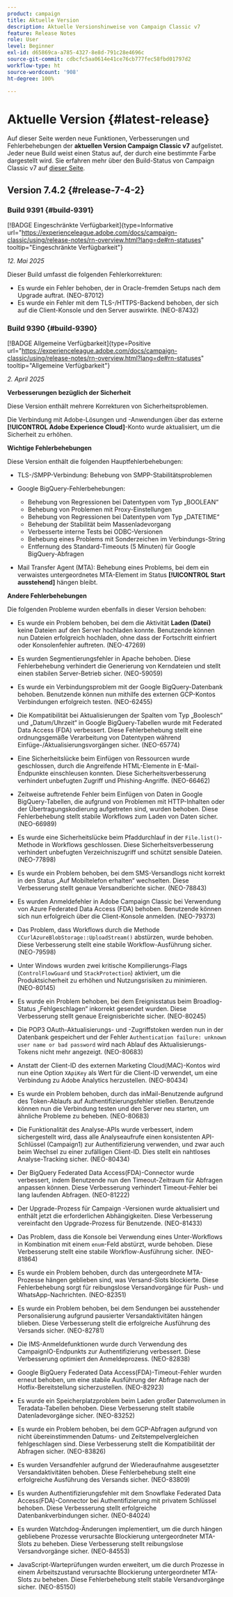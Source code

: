 ```yaml
---
product: campaign
title: Aktuelle Version
description: Aktuelle Versionshinweise von Campaign Classic v7
feature: Release Notes
role: User
level: Beginner
exl-id: d65869ca-a785-4327-8e8d-791c28e4696c
source-git-commit: cdbcfc5aa0614e41ce76cb777fec58fbd01797d2
workflow-type: ht
source-wordcount: '908'
ht-degree: 100%

---
```


# Aktuelle Version {#latest-release}

Auf dieser Seite werden neue Funktionen, Verbesserungen und Fehlerbehebungen der **aktuellen Version Campaign Classic v7** aufgelistet. Jeder neue Build weist einen Status auf, der durch eine bestimmte Farbe dargestellt wird. Sie erfahren mehr über den Build-Status von Campaign Classic v7 auf [dieser Seite](rn-overview.md).

## Version 7.4.2  {#release-7-4-2}

### Build 9391 {#build-9391}

[!BADGE Eingeschränkte Verfügbarkeit]{type=Informative url="https://experienceleague.adobe.com/docs/campaign-classic/using/release-notes/rn-overview.html?lang=de#rn-statuses" tooltip="Eingeschränkte Verfügbarkeit"}

_12. Mai 2025_

Dieser Build umfasst die folgenden Fehlerkorrekturen:

* Es wurde ein Fehler behoben, der in Oracle-fremden Setups nach dem Upgrade auftrat. (NEO-87012)
* Es wurde ein Fehler mit dem TLS-/HTTPS-Backend behoben, der sich auf die Client-Konsole und den Server auswirkte. (NEO-87432)

### Build 9390 {#build-9390}

[!BADGE Allgemeine Verfügbarkeit]{type=Positive url="https://experienceleague.adobe.com/docs/campaign-classic/using/release-notes/rn-overview.html?lang=de#rn-statuses" tooltip="Allgemeine Verfügbarkeit"}

_2. April 2025_

<!--
### Compatibility updates {#comp-7-4-2}

This release comes with the following compatibility updates:

* JQuery library update: fixes multiple UI issues (reports, web apps)
* PostgreSQL 15 and 16

-->

**Verbesserungen bezüglich der Sicherheit**

Diese Version enthält mehrere Korrekturen von Sicherheitsproblemen.

Die Verbindung mit Adobe-Lösungen und -Anwendungen über das externe **[!UICONTROL Adobe Experience Cloud]**-Konto wurde aktualisiert, um die Sicherheit zu erhöhen.

**Wichtige Fehlerbehebungen**

Diese Version enthält die folgenden Hauptfehlerbehebungen:

* TLS-/SMPP-Verbindung: Behebung von SMPP-Stabilitätsproblemen

* Google BigQuery-Fehlerbehebungen:

   * Behebung von Regressionen bei Datentypen vom Typ „BOOLEAN“
   * Behebung von Problemen mit Proxy-Einstellungen
   * Behebung von Regressionen bei Datentypen vom Typ „DATETIME“
   * Behebung der Stabilität beim Massenladevorgang
   * Verbesserte interne Tests bei ODBC-Versionen
   * Behebung eines Problems mit Sonderzeichen im Verbindungs-String
   * Entfernung des Standard-Timeouts (5 Minuten) für Google BigQuery-Abfragen

* Mail Transfer Agent (MTA): Behebung eines Problems, bei dem ein verwaistes untergeordnetes MTA-Element im Status **[!UICONTROL Start ausstehend]** hängen bleibt.


**Andere Fehlerbehebungen**

Die folgenden Probleme wurden ebenfalls in dieser Version behoben:

* Es wurde ein Problem behoben, bei dem die Aktivität **Laden (Datei)** keine Dateien auf den Server hochladen konnte<!--after an upgrade to version 8.3.8-->. Benutzende können nun Dateien erfolgreich hochladen, ohne dass der Fortschritt einfriert oder Konsolenfehler auftreten. (NEO-47269)

* Es wurden Segmentierungsfehler in Apache <!--following an upgrade to Adobe Campaign Classic 7.2.2 build 9349--> behoben. Diese Fehlerbehebung verhindert die Generierung von Kerndateien und stellt einen stabilen Server-Betrieb sicher. (NEO-59059)

* Es wurde ein Verbindungsproblem mit der Google BigQuery-Datenbank <!--after upgrading to version 7.3.3 build 9359--> behoben. Benutzende können nun mithilfe des externen GCP-Kontos Verbindungen erfolgreich testen. (NEO-62455)

* Die Kompatibilität bei Aktualisierungen der Spalten vom Typ „Boolesch“ und „Datum/Uhrzeit“ in Google BigQuery-Tabellen wurde mit Federated Data Access (FDA) verbessert. Diese Fehlerbehebung stellt eine ordnungsgemäße Verarbeitung von Datentypen während Einfüge-/Aktualisierungsvorgängen sicher. (NEO-65774)

* Eine Sicherheitslücke beim Einfügen von Ressourcen wurde geschlossen, durch die Angreifende HTML-Elemente in E-Mail-Endpunkte einschleusen konnten. Diese Sicherheitsverbesserung verhindert unbefugten Zugriff und Phishing-Angriffe. (NEO-66462)

* Zeitweise auftretende Fehler beim Einfügen von Daten in Google BigQuery-Tabellen, die aufgrund von Problemen mit HTTP-Inhalten oder der Übertragungskodierung aufgetreten sind, wurden behoben. Diese Fehlerbehebung stellt stabile Workflows zum Laden von Daten sicher. (NEO-66989)

* Es wurde eine Sicherheitslücke beim Pfaddurchlauf in der `File.list()`-Methode in Workflows geschlossen. Diese Sicherheitsverbesserung verhindert unbefugten Verzeichniszugriff und schützt sensible Dateien. (NEO-77898)

* Es wurde ein Problem behoben, bei dem SMS-Versandlogs nicht korrekt in den Status „Auf Mobiltelefon erhalten“ wechselten. Diese Verbesserung stellt genaue Versandberichte sicher. (NEO-78843)

* Es wurden Anmeldefehler in Adobe Campaign Classic bei Verwendung von Azure Federated Data Access (FDA) behoben. Benutzende können sich nun erfolgreich über die Client-Konsole anmelden. (NEO-79373)

* Das Problem, dass Workflows durch die Methode `CCurlAzureBlobStorage::UploadStream()` abstürzen, wurde behoben. Diese Verbesserung stellt eine stabile Workflow-Ausführung sicher. (NEO-79598)

* Unter Windows wurden zwei kritische Kompilierungs-Flags (`ControlFlowGuard` und `StackProtection`) aktiviert, um die Produktsicherheit zu erhöhen und Nutzungsrisiken zu minimieren. (NEO-80145)

* Es wurde ein Problem behoben, bei dem Ereignisstatus beim Broadlog-Status „Fehlgeschlagen“ inkorrekt gesendet wurden. Diese Verbesserung stellt genaue Ereignisberichte sicher. (NEO-80245)

* Die POP3 OAuth-Aktualisierungs- und -Zugriffstoken werden nun in der Datenbank gespeichert und der Fehler `Authentication failure: unknown user name or bad password` wird nach Ablauf des Aktualisierungs-Tokens nicht mehr angezeigt. (NEO-80683)

* Anstatt der Client-ID des externen Marketing Cloud(MAC)-Kontos wird nun eine Option `XApiKey` als Wert für die Client-ID verwendet, um eine Verbindung zu Adobe Analytics herzustellen. (NEO-80434)

* Es wurde ein Problem behoben, durch das inMail-Benutzende aufgrund des Token-Ablaufs auf Authentifizierungsfehler stießen. Benutzende können nun die Verbindung testen und den Server neu starten, um ähnliche Probleme zu beheben. (NEO-80683)

* Die Funktionalität des Analyse-APIs wurde verbessert, indem sichergestellt wird, dass alle Analyseaufrufe einen konsistenten API-Schlüssel (Campaign1) zur Authentifizierung verwenden, und zwar auch beim Wechsel zu einer zufälligen Client-ID. Dies stellt ein nahtloses Analyse-Tracking sicher. (NEO-80434)

* Der BigQuery Federated Data Access(FDA)-Connector wurde verbessert, indem Benutzende nun den Timeout-Zeitraum für Abfragen anpassen können. Diese Verbesserung verhindert Timeout-Fehler bei lang laufenden Abfragen. (NEO-81222)

* Der Upgrade-Prozess für Campaign <!--7.4.1-->-Versionen wurde aktualisiert und enthält jetzt die erforderlichen Abhängigkeiten. Diese Verbesserung vereinfacht den Upgrade-Prozess für Benutzende. (NEO-81433)

* Das Problem, dass die Konsole bei Verwendung eines Unter-Workflows in Kombination mit einem `enum`-Feld abstürzt, wurde behoben. Diese Verbesserung stellt eine stabile Workflow-Ausführung sicher. (NEO-81864)

* Es wurde ein Problem behoben, durch das untergeordnete MTA-Prozesse hängen geblieben sind, was Versand-Slots blockierte. Diese Fehlerbehebung sorgt für reibungslose Versandvorgänge für Push- und WhatsApp-Nachrichten. (NEO-82351)

* Es wurde ein Problem behoben, bei dem Sendungen bei ausstehender Personalisierung aufgrund pausierter Versandaktivitäten hängen blieben. Diese Verbesserung stellt die erfolgreiche Ausführung des Versands sicher. (NEO-82781)

* Die IMS-Anmeldefunktionen wurde durch Verwendung des CampaignIO-Endpunkts zur Authentifizierung verbessert. Diese Verbesserung optimiert den Anmeldeprozess. (NEO-82838)

* Google BigQuery Federated Data Access(FDA)-Timeout-Fehler wurden erneut behoben, um eine stabile Ausführung der Abfrage nach der Hotfix-Bereitstellung sicherzustellen. (NEO-82923)

* Es wurde ein Speicherplatzproblem beim Laden großer Datenvolumen in Teradata-Tabellen behoben. Diese Verbesserung stellt stabile Datenladevorgänge sicher. (NEO-83252)

* Es wurde ein Problem behoben, bei dem GCP-Abfragen aufgrund von nicht übereinstimmenden Datums- und Zeitstempelvergleichen <!--after upgrading to version 9383--> fehlgeschlagen sind. Diese Verbesserung stellt die Kompatibilität der Abfragen sicher. (NEO-83826)

* Es wurden Versandfehler aufgrund der Wiederaufnahme ausgesetzter Versandaktivitäten behoben. Diese Fehlerbehebung stellt eine erfolgreiche Ausführung des Versands sicher. (NEO-83809)

* Es wurden Authentifizierungsfehler mit dem Snowflake Federated Data Access(FDA)-Connector bei Authentifizierung mit privatem Schlüssel behoben. Diese Verbesserung stellt erfolgreiche Datenbankverbindungen sicher. (NEO-84024)

* Es wurden Watchdog-Änderungen implementiert, um die durch hängen gebliebene Prozesse verursachte Blockierung untergeordneter MTA-Slots zu beheben. Diese Verbesserung stellt reibungslose Versandvorgänge sicher. (NEO-84553)

* JavaScript-Warteprüfungen wurden erweitert, um die durch Prozesse in einem Arbeitszustand verursachte Blockierung untergeordneter MTA-Slots zu beheben. Diese Fehlerbehebung stellt stabile Versandvorgänge sicher. (NEO-85150)

